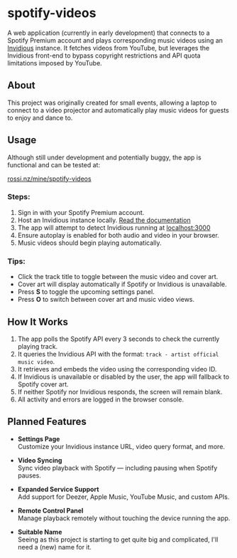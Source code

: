 # spotify-videos

A web application (currently in early development) that connects to a Spotify Premium account and plays corresponding music videos using an [Invidious](https://github.com/iv-org/invidious) instance. It fetches videos from YouTube, but leverages the Invidious front-end to bypass copyright restrictions and API quota limitations imposed by YouTube.

## About

This project was originally created for small events, allowing a laptop to connect to a video projector and automatically play music videos for guests to enjoy and dance to.

## Usage

Although still under development and potentially buggy, the app is functional and can be tested at:

[rossi.nz/mine/spotify-videos](https://rossi.nz/mine/spotify-videos/)

### Steps:

1. Sign in with your Spotify Premium account.
2. Host an Invidious instance locally. [Read the documentation](https://invidious.io/)
3. The app will attempt to detect Invidious running at [localhost:3000](http://localhost:3000)
4. Ensure autoplay is enabled for both audio and video in your browser.
5. Music videos should begin playing automatically.

### Tips:

- Click the track title to toggle between the music video and cover art.
- Cover art will display automatically if Spotify or Invidious is unavailable.
- Press **S** to toggle the upcoming settings panel.
- Press **O** to switch between cover art and music video views.

## How It Works

1. The app polls the Spotify API every 3 seconds to check the currently playing track.
2. It queries the Invidious API with the format: `track - artist official music video`.
3. It retrieves and embeds the video using the corresponding video ID.
4. If Invidious is unavailable or disabled by the user, the app will fallback to Spotify cover art.
5. If neither Spotify nor Invidious responds, the screen will remain blank.
6. All activity and errors are logged in the browser console.

## Planned Features

- **Settings Page**  
  Customize your Invidious instance URL, video query format, and more.

- **Video Syncing**  
  Sync video playback with Spotify — including pausing when Spotify pauses.

- **Expanded Service Support**  
  Add support for Deezer, Apple Music, YouTube Music, and custom APIs.

- **Remote Control Panel**  
  Manage playback remotely without touching the device running the app.

- **Suitable Name**  
  Seeing as this project is starting to get quite big and complicated, I'll need a (new) name for it.
